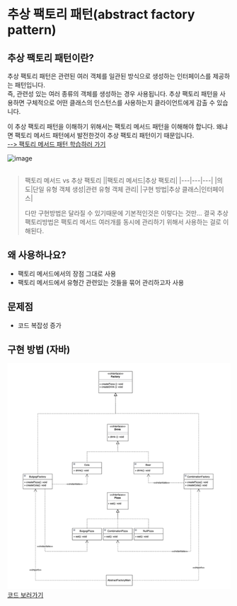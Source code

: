 # 추상 팩토리 패턴(abstract factory pattern)

## 추상 팩토리 패턴이란?
추상 팩토리 패턴은 관련된 여러 객체를 일관된 방식으로 생성하는 인터페이스를 제공하는 패턴입니다.  
즉, 관련성 있는 여러 종류의 객체를 생성하는 경우 사용됩니다. 추상 팩토리 패턴을 사용하면 구체적으로 어떤 클래스의 인스턴스를 사용하는지 클라이언트에게 감출 수 있습니다.

이 추상 팩토리 패턴을 이해하기 위해서는 팩토리 메서드 패턴을 이해해야 합니다. 왜냐면 팩토리 메서드 패턴에서 발전한것이 추상 팩토리 패턴이기 때문입니다.  
[ --> 팩토리 메서드 패턴 학습하러 가기](https://github.com/5onchangwoo/computer-sciences/blob/main/design-pattern/factory_method.md)

<img width="1197" alt="image" src="https://github.com/5onchangwoo/computer-sciences/assets/96860725/652739fc-73fe-497c-9ea7-e0587a14c77f"/>
<br/>
<br/>

> 팩토리 메서드 vs 추상 팩토리
> ||팩토리 메서드|추상 팩토리|
> |---|---|---|
> |의도|단일 유형 객체 생성|관련 유형 객체 관리|
> |구현 방법|추상 클래스|인터페이스|
> 
> 다만 구현방법은 달라질 수 있기때문에 기본적인것은 이렇다는 것만...
> 결국 추상 팩토리방법은 팩토리 메서드 여러개를 동시에 관리하기 위해서 사용하는 걸로 이해된다.

## 왜 사용하나요?
- 팩토리 메서드에서의 장점 그대로 사용
- 팩토리 메서드에서 유형간 관련있는 것들을 묶어 관리하고자 사용

## 문제점
- 코드 복잡성 증가

## 구현 방법 (자바)
![image](https://github.com/5onchangwoo/design-pattern/blob/main/src/com/example/dessignpattern/creational/abstractfactory/abstract-factory.png)  
[코드 보러가기](https://github.com/5onchangwoo/design-pattern/tree/main/src/com/example/dessignpattern/creational/abstractfactory)
